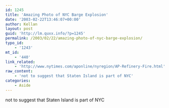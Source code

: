 ```yaml
---
id: 1245
title: 'Amazing Photo of NYC Barge Explosion'
date: '2003-02-22T13:46:07+00:00'
author: Kellan
layout: post
guid: 'http://lm.quxx.info/?p=1245'
permalink: /2003/02/22/amazing-photo-of-nyc-barge-explosion/
typo_id:
    - '1243'
mt_id:
    - '440'
link_related:
    - 'http://www.nytimes.com/aponline/nyregion/AP-Refinery-Fire.html'
raw_content:
    - 'not to suggest that Staten Island is part of NYC'
categories:
    - Aside
---
```


not to suggest that Staten Island is part of NYC